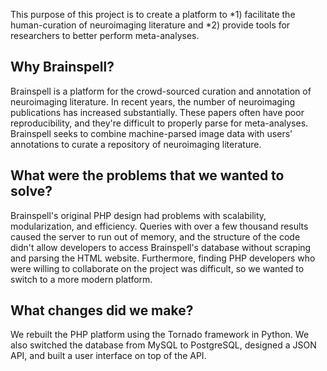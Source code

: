 This purpose of this project is to create a platform to 
*1) facilitate the human-curation of neuroimaging literature and 
*2) provide tools for researchers to better perform meta-analyses.

## Why Brainspell?
Brainspell is a platform for the crowd-sourced curation and annotation of neuroimaging literature. In recent years, the number of neuroimaging publications has increased substantially. These papers often have poor reproducibility, and they're difficult to properly parse for meta-analyses. Brainspell seeks to combine machine-parsed image data with users' annotations to curate a repository of neuroimaging literature.  


## What were the problems that we wanted to solve?
Brainspell's original PHP design had problems with scalability, modularization, and efficiency. Queries with over a few thousand results caused the server to run out of memory, and the structure of the code didn't allow developers to access Brainspell's database without scraping and parsing the HTML website. Furthermore, finding PHP developers who were willing to collaborate on the project was difficult, so we wanted to switch to a more modern platform.

## What changes did we make?
We rebuilt the PHP platform using the Tornado framework in Python. We also switched the database from MySQL to PostgreSQL, designed a JSON API, and built a user interface on top of the API.